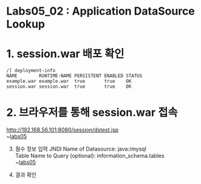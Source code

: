 # Labs05_02 : Application DataSource Lookup

# 1. session.war 배포 확인
```
/] deployment-info 
NAME        RUNTIME-NAME PERSISTENT ENABLED STATUS 
example.war example.war  true       true    OK     
session.war session.war  true       true    OK   
```

# 2. 브라우저를 통해 session.war 접속
http://192.168.56.101:8080/session/dstest.jsp <BR/>
~[labs05](imgs/labs05_02_01.png)

3. 필수 정보 입력
JNDI Name of Datasource: java:/mysql <BR/>
Table Name to Query (optional): information_schema.tables <BR/>
~[labs05](imgs/labs05_02_01.png)

4. 결과 확인
